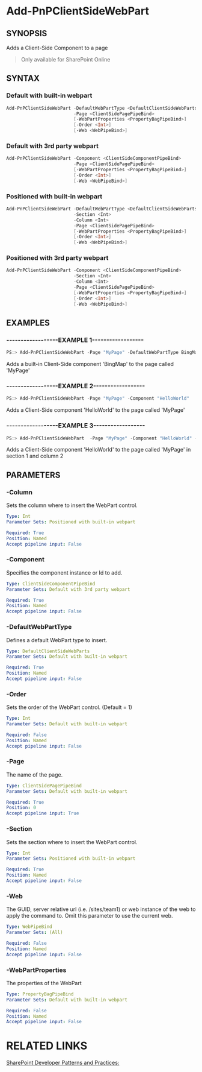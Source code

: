 # Add-PnPClientSideWebPart

## SYNOPSIS
Adds a Client-Side Component to a page

>Only available for SharePoint Online
## SYNTAX 

### Default with built-in webpart
```powershell
Add-PnPClientSideWebPart -DefaultWebPartType <DefaultClientSideWebParts>
                         -Page <ClientSidePagePipeBind>
                         [-WebPartProperties <PropertyBagPipeBind>]
                         [-Order <Int>]
                         [-Web <WebPipeBind>]
```

### Default with 3rd party webpart
```powershell
Add-PnPClientSideWebPart -Component <ClientSideComponentPipeBind>
                         -Page <ClientSidePagePipeBind>
                         [-WebPartProperties <PropertyBagPipeBind>]
                         [-Order <Int>]
                         [-Web <WebPipeBind>]
```

### Positioned with built-in webpart
```powershell
Add-PnPClientSideWebPart -DefaultWebPartType <DefaultClientSideWebParts>
                         -Section <Int>
                         -Column <Int>
                         -Page <ClientSidePagePipeBind>
                         [-WebPartProperties <PropertyBagPipeBind>]
                         [-Order <Int>]
                         [-Web <WebPipeBind>]
```

### Positioned with 3rd party webpart
```powershell
Add-PnPClientSideWebPart -Component <ClientSideComponentPipeBind>
                         -Section <Int>
                         -Column <Int>
                         -Page <ClientSidePagePipeBind>
                         [-WebPartProperties <PropertyBagPipeBind>]
                         [-Order <Int>]
                         [-Web <WebPipeBind>]
```

## EXAMPLES

### ------------------EXAMPLE 1------------------
```powershell
PS:> Add-PnPClientSideWebPart -Page "MyPage" -DefaultWebPartType BingMap
```

Adds a built-in Client-Side component 'BingMap' to the page called 'MyPage'

### ------------------EXAMPLE 2------------------
```powershell
PS:> Add-PnPClientSideWebPart -Page "MyPage" -Component "HelloWorld"
```

Adds a Client-Side component 'HelloWorld' to the page called 'MyPage'

### ------------------EXAMPLE 3------------------
```powershell
PS:> Add-PnPClientSideWebPart  -Page "MyPage" -Component "HelloWorld" -Section 1 -Column 2
```

Adds a Client-Side component 'HelloWorld' to the page called 'MyPage' in section 1 and column 2

## PARAMETERS

### -Column
Sets the column where to insert the WebPart control.

```yaml
Type: Int
Parameter Sets: Positioned with built-in webpart

Required: True
Position: Named
Accept pipeline input: False
```

### -Component
Specifies the component instance or Id to add.

```yaml
Type: ClientSideComponentPipeBind
Parameter Sets: Default with 3rd party webpart

Required: True
Position: Named
Accept pipeline input: False
```

### -DefaultWebPartType
Defines a default WebPart type to insert.

```yaml
Type: DefaultClientSideWebParts
Parameter Sets: Default with built-in webpart

Required: True
Position: Named
Accept pipeline input: False
```

### -Order
Sets the order of the WebPart control. (Default = 1)

```yaml
Type: Int
Parameter Sets: Default with built-in webpart

Required: False
Position: Named
Accept pipeline input: False
```

### -Page
The name of the page.

```yaml
Type: ClientSidePagePipeBind
Parameter Sets: Default with built-in webpart

Required: True
Position: 0
Accept pipeline input: True
```

### -Section
Sets the section where to insert the WebPart control.

```yaml
Type: Int
Parameter Sets: Positioned with built-in webpart

Required: True
Position: Named
Accept pipeline input: False
```

### -Web
The GUID, server relative url (i.e. /sites/team1) or web instance of the web to apply the command to. Omit this parameter to use the current web.

```yaml
Type: WebPipeBind
Parameter Sets: (All)

Required: False
Position: Named
Accept pipeline input: False
```

### -WebPartProperties
The properties of the WebPart

```yaml
Type: PropertyBagPipeBind
Parameter Sets: Default with built-in webpart

Required: False
Position: Named
Accept pipeline input: False
```

# RELATED LINKS

[SharePoint Developer Patterns and Practices:](http://aka.ms/sppnp)